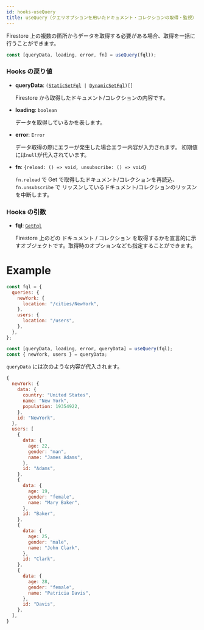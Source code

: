 ```yaml
---
id: hooks-useQuery
title: useQuery（クエリオプションを用いたドキュメント・コレクションの取得・監視）
---
```


Firestore 上の複数の箇所からデータを取得する必要がある場合、取得を一括に行うことができます。

```js
const [queryData, loading, error, fn] = useQuery(fql));
```

### Hooks の戻り値

- **queryData**: <code>([StaticSetFql](misc-type.md#staticsetfql) | [DynamicSetFql](misc-type.md#dynamicsetfql))[]</code>

  Firestore から取得したドキュメント/コレクションの内容です。

- **loading**: `boolean`

  データを取得しているかを表します。

- **error**: `Error`

  データ取得の際にエラーが発生した場合エラー内容が入力されます。
  初期値には`null`が代入されています。

- **fn**: `{reload: () => void, unsubscribe: () => void}`

  `fn.reload` で Get で取得したドキュメント/コレクションを再読込、<br>
  `fn.unsubscribe` で リッスンしているドキュメント/コレクションのリッスンを中断します。

### Hooks の引数

- **fql**: [`GetFql`](misc-type.md#getfql)

  Firestore 上のどの ドキュメント / コレクション を取得するかを宣言的に示すオブジェクトです。取得時のオプションなども指定することができます。

# Example

```js
const fql = {
  queries: {
    newYork: {
      location: "/cities/NewYork",
    },
    users: {
      location: "/users",
    },
  },
};

const [queryData, loading, error, queryData] = useQuery(fql);
const { newYork, users } = queryData;
```

`queryData` には次のような内容が代入されます。

```js
{
  newYork: {
    data: {
      country: "United States",
      name: "New York",
      population: 19354922,
    },
    id: "NewYork",
  },
  users: [
    {
      data: {
        age: 22,
        gender: "man",
        name: "James Adams",
      },
      id: "Adams",
    },
    {
      data: {
        age: 19,
        gender: "female",
        name: "Mary Baker",
      },
      id: "Baker",
    },
    {
      data: {
        age: 25,
        gender: "male",
        name: "John Clark",
      },
      id: "Clark",
    },
    {
      data: {
        age: 28,
        gender: "female",
        name: "Patricia Davis",
      },
      id: "Davis",
    },
  ],
}
```
